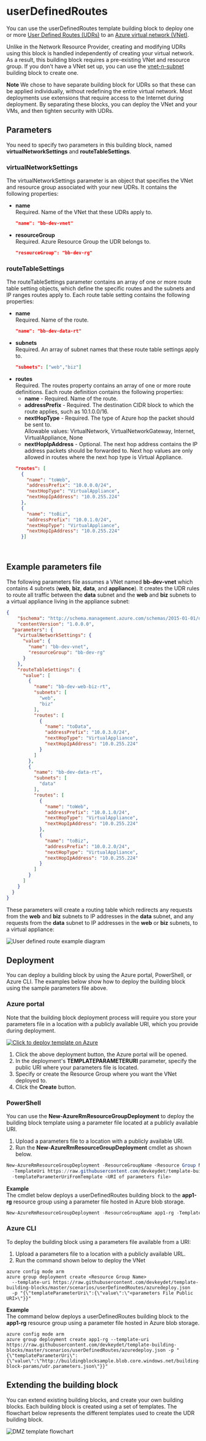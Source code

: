 # userDefinedRoutes

You can use the userDefinedRoutes template building block to deploy one or more [User Defined Routes (UDRs)](https://azure.microsoft.com/en-us/documentation/articles/virtual-networks-udr-overview/) to an [Azure virtual network (VNet)](https://azure.microsoft.com/en-us/documentation/articles/virtual-networks-overview/). 

Unlike in the Network Resource Provider, creating and modifying UDRs using this block is handled independently of creating your virtual network. As a result, this building block requires a pre-existing VNet and resource group. If you don't have a VNet set up, you can use the [vnet-n-subnet](https://github.com/devkeydet/template-building-blocks/tree/master/scenarios/vnet-n-subnet) building block to create one.

**Note** We chose to have separate building block for UDRs so that these can be applied individually, without redefining the entire virtual network. Most deployments use extensions that require access to the Internet during deployment. By separating these blocks, you can deploy the VNet and your VMs, and then tighten security with UDRs.

## Parameters

You need to specify two parameters in this building block, named **virtualNetworkSettings** and **routeTableSettings**. 

### virtualNetworkSettings
The virtualNetworkSettings parameter is an object that specifies the VNet and resource group associated with your new UDRs. It contains the following properties:

- **name**  
   Required. Name of the VNet that these UDRs apply to.     
	```json
	"name": "bb-dev-vnet"
	```

- **resourceGroup**  
Required. Azure Resource Group the UDR belongs to.
  ```json
  "resourceGroup": "bb-dev-rg"
  ```

### routeTableSettings
The routeTableSettings parameter contains an array of one or more route table setting objects, which define the specific routes and the subnets and IP ranges routes apply to. Each route table setting contains the following properties:

- **name**  
   Required. Name of the route.  
	```json
	"name": "bb-dev-data-rt"
	```
- **subnets**  
Required. An array of subnet names that these route table settings apply to.  
  ```json
  "subnets": ["web","biz"]
  ``` 
- **routes**  
  Required. The routes property contains an array of one or more route definitions. Each route definition contains the following properties:
  - **name** - Required. Name of the route.  
  - **addressPrefix** - Required. The destination CIDR block to which the route applies, such as 10.1.0.0/16.
  - **nextHopType** - Required. The type of Azure hop the packet should be sent to.  
  Allowable values: VirtualNetwork, VirtualNetworkGateway, Internet, VirtualAppliance, None
  - **nextHopIpAddress** - Optional. The next hop address contains the IP address packets should be forwarded to. Next hop values are only allowed in routes where the next hop type is Virtual Appliance.
  ```json
  "routes": [
    {
      "name": "toWeb",
      "addressPrefix": "10.0.0.0/24",
      "nextHopType": "VirtualAppliance",
      "nextHopIpAddress": "10.0.255.224"
    },
    {
      "name": "toBiz",
      "addressPrefix": "10.0.1.0/24",
      "nextHopType": "VirtualAppliance",
      "nextHopIpAddress": "10.0.255.224"
    }]

 
  ``` 

## Example parameters file


The following parameters file assumes a VNet named **bb-dev-vnet** which contains 4 subnets (**web**, **biz**, **data**, and **appliance**). It creates the UDR rules to route all traffic between the **data** subnet and the **web** and **biz** subnets to a virtual appliance living in the appliance subnet:

```json
{
    "$schema": "http://schema.management.azure.com/schemas/2015-01-01/deploymentParameters.json#",
    "contentVersion": "1.0.0.0",
  "parameters": {
    "virtualNetworkSettings": {
      "value": {
        "name": "bb-dev-vnet",
        "resourceGroup": "bb-dev-rg"
      }
    },
    "routeTableSettings": {
      "value": [
        {
          "name": "bb-dev-web-biz-rt",
          "subnets": [
            "web",
            "biz"
          ],
          "routes": [
            {
              "name": "toData",
              "addressPrefix": "10.0.3.0/24",
              "nextHopType": "VirtualAppliance",
              "nextHopIpAddress": "10.0.255.224"
            }
          ]
        },
        {
          "name": "bb-dev-data-rt",
          "subnets": [
            "data"
          ],
          "routes": [
            {
              "name": "toWeb",
              "addressPrefix": "10.0.1.0/24",
              "nextHopType": "VirtualAppliance",
              "nextHopIpAddress": "10.0.255.224"
            },
            {
              "name": "toBiz",
              "addressPrefix": "10.0.2.0/24",
              "nextHopType": "VirtualAppliance",
              "nextHopIpAddress": "10.0.255.224"
            }
          ]
        }
      ]
    }
  }
}
```
These parameters will create a routing table which redirects any requests from the **web** and **biz** subnets to IP addresses in the **data** subnet, and any requests from the **data** subnet to IP addresses in the **web** or **biz** subnets, to a virtual appliance:

![User defined route example diagram](./userDefinedRoutes-example.png "User defined route example diagram")


## Deployment

You can deploy a building block by using the Azure portal, PowerShell, or Azure CLI. The examples below show how to deploy the building block using the sample parameters file above.

### Azure portal

Note that the building block deployment process will require you store your parameters file in a location with a publicly available URI, which you provide during deployment.

[![Click to deploy template on Azure](https://camo.githubusercontent.com/9285dd3998997a0835869065bb15e5d500475034/687474703a2f2f617a7572656465706c6f792e6e65742f6465706c6f79627574746f6e2e706e67 "Click to deploy template on Azure")](https://portal.azure.com/#create/Microsoft.Template/uri/https%3A%2F%2Fraw.githubusercontent.com%2Fdevkeydet%2Ftemplate-building-blocks%2Fmaster%2Fscenarios%2FuserDefinedRoutes%2Fazuredeploy.json)  

1. Click the above deployment button, the Azure portal will be opened.
1. In the deployment's **TEMPLATEPARAMETERURI** parameter, specify the public URI where your parameters file is located. 
2. Specify or create the Resource Group where you want the VNet deployed to.
3. Click the **Create** button.

### PowerShell

You can use the **New-AzureRmResourceGroupDeployment** to deploy the building block template using a parameter file located at a publicly available URI.

1. Upload a parameters file to a location with a publicly available URI.
2. Run the **New-AzureRmResourceGroupDeployment** cmdlet as shown below.
```PowerShell
New-AzureRmResourceGroupDeployment -ResourceGroupName <Resource Group Name>
  -TemplateUri https://raw.githubusercontent.com/devkeydet/template-building-blocks/master/scenarios/userDefinedRoutes/azuredeploy.json 
  -templateParameterUriFromTemplate <URI of parameters file>
```

**Example**  
The cmdlet below deploys a userDefinedRoutes building block to the **app1-rg** resource group using a parameter file hosted in Azure blob storage.

```PowerShell
New-AzureRmResourceGroupDeployment -ResourceGroupName app1-rg -TemplateUri https://raw.githubusercontent.com/devkeydet/template-building-blocks/master/scenarios/userDefinedRoutes/azuredeploy.json -templateParameterUriFromTemplate http://buildingblocksample.blob.core.windows.net/building-block-params/udr.parameters.json
```

### Azure CLI

To deploy the building block using a parameters file available from a URI:

1. Upload a parameters file to a location with a publicly available URL.
2. Run the command shown below to deploy the VNet
```AzureCLI
azure config mode arm
azure group deployment create <Resource Group Name>
  --template-uri https://raw.githubusercontent.com/devkeydet/template-building-blocks/master/scenarios/userDefinedRoutes/azuredeploy.json 
  -p "{\"templateParameterUri\":{\"value\":\"<parameters File Public URI>\"}}"
```

**Example**  
The command below deploys a userDefinedRoutes building block to the **app1-rg** resource group using a parameter file hosted in Azure blob storage.

```AzureCLI
azure config mode arm
azure group deployment create app1-rg --template-uri https://raw.githubusercontent.com/devkeydet/template-building-blocks/master/scenarios/userDefinedRoutes/azuredeploy.json -p "{\"templateParameterUri\":{\"value\":\"http://buildingblocksample.blob.core.windows.net/building-block-params/udr.parameters.json\"}}"
```

## Extending the building block

You can extend existing building blocks, and create your own building blocks. Each building block is created using a set of templates. The flowchart below represents the different templates used to create the UDR building block.

![DMZ template flowchart](./flowchart-udr.png)